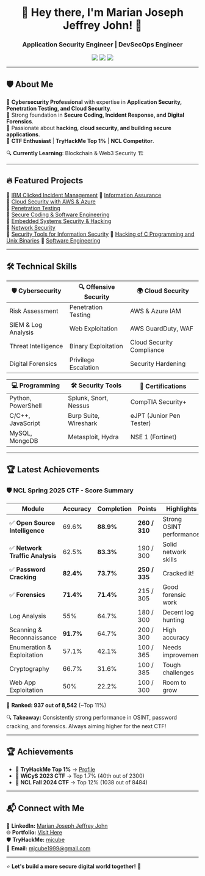 <!-- Header with Name and Tagline -->
<h1 align="center">👋 Hey there, I'm Marian Joseph Jeffrey John! 🚀</h1>

<h3 align="center">Application Security Engineer | DevSecOps Engineer</h3>

<p align="center">
  <a href="https://www.linkedin.com/in/marianjohn/"><img src="https://img.shields.io/badge/LinkedIn-0077B5?style=for-the-badge&logo=linkedin&logoColor=white"></a>
  <a href="https://tryhackme.com/p/mjcube"><img src="https://img.shields.io/badge/TryHackMe-Red?style=for-the-badge&logo=tryhackme&logoColor=white"></a>
  <a href="https://marianjosephjeffrey.com/"><img src="https://img.shields.io/badge/Portfolio-Black?style=for-the-badge&logo=firefox&logoColor=white"></a>
</p>

---

## 🛡️ About Me  

🔹 **Cybersecurity Professional** with expertise in **Application Security, Penetration Testing, and Cloud Security**.  
🔹 Strong foundation in **Secure Coding, Incident Response, and Digital Forensics**.  
🔹 Passionate about **hacking, cloud security, and building secure applications**.  
🔹 **CTF Enthusiast** | **TryHackMe Top 1%** | **NCL Competitor**.  

🔍 **Currently Learning**: Blockchain & Web3 Security 🏗️  

---

## 🔥 Featured Projects  

📌 [IBM Clicked Incident Management](https://github.com/marianjosephjeffrey/Incident-Management)
📌 [Information Assurance](https://github.com/marianjosephjeffrey/Information-Assurance)  
📌 [Cloud Security with AWS & Azure](https://github.com/marianjosephjeffrey/Cloud-Security)  
📌 [Penetration Testing](https://github.com/marianjosephjeffrey/Penetration-Testing)  
📌 [Secure Coding & Software Engineering](https://github.com/marianjosephjeffrey/Secure-Coding)  
📌 [Embedded Systems Security & Hacking](https://github.com/marianjosephjeffrey/Embedded-Systems-Security-and-Hacking)  
📌 [Network Security](https://github.com/marianjosephjeffrey/Network-Security)  
📌 [Security Tools for Information Security](https://github.com/marianjosephjeffrey/Security-Tools) 
📌 [Hacking of C Programming and Unix Binaries](https://github.com/marianjosephjeffrey/Hacking-of-C-Programming-and-Unix-Binaries) 
📌 [Software Engineering](https://github.com/marianjosephjeffrey/Software-Engineering)  

---

## 🛠 Technical Skills  

| 🛡 **Cybersecurity** | 🔍 **Offensive Security** | 🌍 **Cloud Security** |
|---------------------|------------------------|----------------------|
| Risk Assessment | Penetration Testing | AWS & Azure IAM |
| SIEM & Log Analysis | Web Exploitation | AWS GuardDuty, WAF |
| Threat Intelligence | Binary Exploitation | Cloud Security Compliance |
| Digital Forensics | Privilege Escalation | Security Hardening |

| 💻 **Programming** | 🛠 **Security Tools** | 🔐 **Certifications** |
|-----------------|--------------------|------------------|
| Python, PowerShell | Splunk, Snort, Nessus | CompTIA Security+ |
| C/C++, JavaScript | Burp Suite, Wireshark | eJPT (Junior Pen Tester) |
| MySQL, MongoDB | Metasploit, Hydra | NSE 1 (Fortinet) |

---

## 🏆 Latest Achievements  
### 🛡️ NCL Spring 2025 CTF - Score Summary

| Module                       | Accuracy  | Completion | Points       | Highlights                |
|-----------------------------|-----------|------------|--------------|---------------------------|
| ✅ **Open Source Intelligence** | 69.6%     | **88.9%**  | **260 / 310** | Strong OSINT performance  |
| ✅ **Network Traffic Analysis** | 62.5%     | **83.3%**  | 190 / 300    | Solid network skills      |
| ✅ **Password Cracking**       | **82.4%** | **73.7%**  | **250 / 335** | Cracked it!               |
| ✅ **Forensics**               | **71.4%** | **71.4%**  | 215 / 305    | Good forensic work        |
| Log Analysis                  | 55%       | 64.7%      | 180 / 300    | Decent log hunting        |
| Scanning & Reconnaissance     | **91.7%** | 64.7%      | 200 / 300    | High accuracy             |
| Enumeration & Exploitation    | 57.1%     | 42.1%      | 100 / 365    | Needs improvement         |
| Cryptography                  | 66.7%     | 31.6%      | 100 / 385    | Tough challenges              |
| Web App Exploitation          | 50%       | 22.2%      | 100 / 300    | Room to grow           |

🏁 **Ranked: 937 out of 8,542** (~Top 11%)

🔍 **Takeaway:** Consistently strong performance in OSINT, password cracking, and forensics. Always aiming higher for the next CTF!

---

## 🏆 Achievements  

- 🏅 **TryHackMe Top 1%** → [Profile](https://tryhackme.com/p/mjcube)  
- 🎯 **WiCyS 2023 CTF** → Top 1.7% (40th out of 2300)  
- 🚀 **NCL Fall 2024 CTF** → Top 12% (1038 out of 8484)  

--- 

## 📬 Connect with Me  

💼 **LinkedIn:** [Marian Joseph Jeffrey John](https://www.linkedin.com/in/marianjohn/)  
🌐 **Portfolio:** [Visit Here](https://marianjosephjeffrey.com/)  
🛡 **TryHackMe:** [mjcube](https://tryhackme.com/p/mjcube)  
📩 **Email:** mjcube1999@gmail.com  

---

⭐ **Let's build a more secure digital world together!** 🚀 

